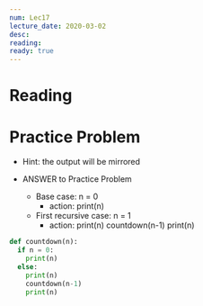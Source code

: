 ```yaml
---
num: Lec17
lecture_date: 2020-03-02
desc:
reading:
ready: true
---
```

# Reading

# Practice Problem
* Hint: the output will be mirrored

* ANSWER to Practice Problem
  * Base case: n = 0
    * action: print(n)
  * First recursive case: n = 1
    * action: print(n)  countdown(n-1)  print(n)
```python
def countdown(n):
  if n = 0:
    print(n)
  else:
    print(n)
    countdown(n-1)
    print(n)
```
  
